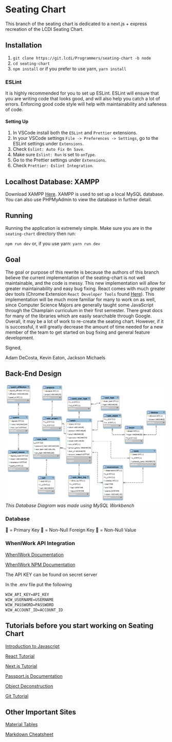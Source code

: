 # Seating Chart

This branch of the seating chart is dedicated to a next.js + express recreation of the LCDI Seating Chart.

## Installation

1. `git clone https://git.lcdi/Programmers/seating-chart -b node`
2. `cd seating-chart`
3. `npm install` or if you prefer to use yarn, `yarn install`

### ESLint

It is highly recommended for you to set up ESLint. ESLint will ensure that you are writing code that looks good, and will also help you catch a lot of errors. Enforcing good code style will help with maintainability and safeness of code.

#### Setting Up

1. In VSCode install both the `ESLint` and `Prettier` extensions.
2. In your VSCode settings `File -> Preferences -> Settings`, go to the ESLint settings under `Extensions`.
3. Check `Eslint: Auto Fix On Save`.
4. Make sure `Eslint: Run` is set to `onType`.
5. Go to the Prettier settings under `Extensions`.
6. Check `Prettier: Eslint Integration`.

## Localhost Database: XAMPP

Download XAMPP [Here](https://www.apachefriends.org/index.html). XAMPP is used to set up a local MySQL database. You can also use PHPMyAdmin to view the database in further detail.

## Running

Running the application is extremely simple. Make sure you are in the `seating-chart` directory then run:

`npm run dev` or, if you use yarn: `yarn run dev`

## Goal

The goal or purpose of this rewrite is because the authors of this branch believe the current implementation of the seating-chart is 
not well maintainable, and the code is messy. This new implementation will allow for greater maintainability and easy bug fixing. React
comes with much greater dev tools (Chrome Extension `React Developer Tools` found 
[Here](https://chrome.google.com/webstore/detail/react-developer-tools/fmkadmapgofadopljbjfkapdkoienihi?hl=en)).
This implementation will be much more familiar for many to work on as well, since Computer Science Majors are generally taught some JavaScript
through the Champlain curriculum in their first semester. There great docs for many of the libraries which are easily searchable through Google.
Overall, it may be a lot of work to re-create the seating chart. However, if it is successful, it will greatly decrease the amount of time
needed for a new member of the team to get started on bug fixing and general feature development.

Signed,

Adam DeCosta, Kevin Eaton, Jackson Michaels

## Back-End Design
![Database Design](documentation_assets/database_layout.png?raw=true "Database Design")
*This Database Diagram was made using MySQL Workbench*

### Database
:key: = Primary Key
:small_orange_diamond: = Non-Null Foreign Key
:small_blue_diamond: = Non-Null Value

### WhenIWork API Integration

[WhenIWork Documentation](http://dev.wheniwork.com/)

[WhenIWork NPM Documentation](https://www.npmjs.com/package/wheniwork)

The API KEY can be found on secret server

In the .env file put the following

```
WIW_API_KEY=API_KEY
WIW_USERNAME=USERNAME
WIW_PASSWORD=PASSWORD
WIW_ACCOUNT_ID=ACCOUNT_ID
```
## Tutorials before you start working on Seating Chart

[Introduction to Javascript](https://www.w3schools.com/js/)

[React Tutorial](https://reactjs.org/docs/)

[Next.js Tutorial](https://nextjs.org/learn/basics/getting-started)

[Passport.js Documentation](http://www.passportjs.org/docs/)

[Object Deconstruction](https://developer.mozilla.org/en-US/docs/Web/JavaScript/Reference/Operators/Destructuring_assignment)

[Git Tutorial](https://git-scm.com/docs/gittutorial)

## Other Important Sites

[Material Tables](https://mbrn.github.io/material-table/#/)

[Markdown Cheatsheet](https://github.com/adam-p/markdown-here/wiki/Markdown-Cheatsheet)